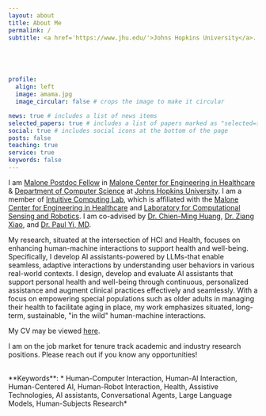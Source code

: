 ```yaml
---
layout: about
title: About Me
permalink: /
subtitle: <a href='https://www.jhu.edu/'>Johns Hopkins University</a>. Balimore, MD, USA. 





profile:
  align: left
  image: amama.jpg
  image_circular: false # crops the image to make it circular

news: true # includes a list of news items
selected_papers: true # includes a list of papers marked as "selected={true}"
social: true # includes social icons at the bottom of the page
posts: false
teaching: true
service: true
keywords: false
---
```


I am [Malone Postdoc Fellow](https://malonecenter.jhu.edu/postdoctoral-researchers/) in [Malone Center for Engineering  in Healthcare](https://malonecenter.jhu.edu/) & [Department of Computer Science](https://www.cs.jhu.edu/) at [Johns Hopkins University](https://www.jhu.edu/). I am a member of [Intuitive Computing Lab](https://intuitivecomputing.github.io/), which is affiliated with the [Malone Center for Engineering  in Healthcare](https://malonecenter.jhu.edu/) and [Laboratory for Computational Sensing and Robotics](https://lcsr.jhu.edu/). I am co-advised by [Dr. Chien-Ming Huang](https://www.cs.jhu.edu/~cmhuang/), [Dr. Ziang Xiao](https://www.ziangxiao.com/), and [Dr. Paul Yi, MD](https://www.stjude.org/people/y/paul-yi.html).

My research, situated at the intersection of HCI and Health, focuses on enhancing human-machine interactions to support health and well-being. Specifically, I develop AI assistants-powered by LLMs-that enable seamless, adaptive interactions by understanding user behaviors in various real-world contexts. I design, develop and evaluate AI assistants that support personal health and well-being through continuous, personalized assistance and augment clinical practices effectively and seamlessly. With a focus on empowering special populations such as older adults in managing their health to facilitate aging in place, my work emphasizes situated, long-term, sustainable, "in the wild" human-machine interactions. 

My CV may be viewed <a href="https://amamamahmood.github.io/assets/pdf/CV-Amama-Mahmood.pdf" target="_blank" rel="noopener noreferrer">here</a>.

I am on the job market for tenure track academic and industry research positions. Please reach out if you know any opportunities!

<br/>
**Keywords**: * Human-Computer Interaction, Human-AI Interaction, Human-Centered AI, Human-Robot Interaction, Health, Assistive Technologies, AI assistants, Conversational Agents, Large Language Models, Human-Subjects Research*
